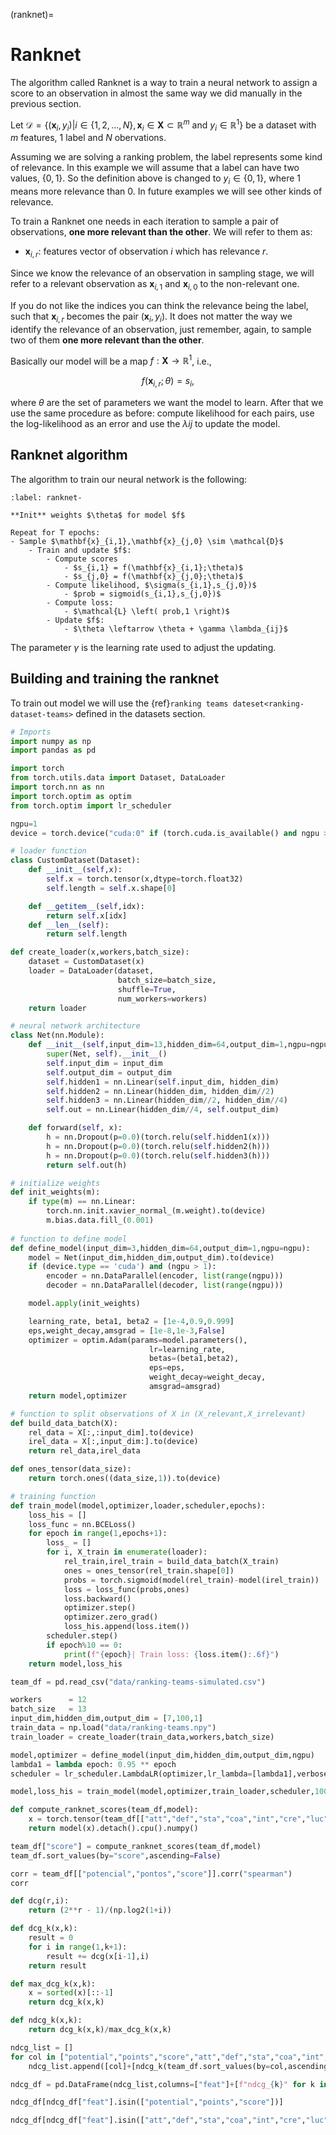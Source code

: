 (ranknet)=
# Ranknet

The algorithm called Ranknet is a way to train a neural network to assign a score to an observation in almost the same way we did manually in the previous section.

Let $\mathcal{D} = \{(\mathbf{x}_{i},y_{i}) | i \in \{1,2,...,N\}, \mathbf{x}_{i} \in \mathbf{X} \subset \mathbb{R}^{m} \text{ and } y_{i} \in \mathbb{R}^{1} \}$ be a dataset with $m$ features, 1 label and $N$ obervations.

Assuming we are solving a ranking problem, the label represents some kind of relevance. In this example we will assume that a label can have two values, $\{0,1\}$. So the definition above is changed to $y_{i} \in \{0,1\}$, where $1$ means more relevance than $0$. In future examples we will see other kinds of relevance. 

To train a Ranknet one needs in each iteration to sample a pair of observations, **one more relevant than the other**. We will refer to them as:

- $\mathbf{x}_{i,r}$: features vector of observation $i$ which has relevance $r$.

Since we know the relevance of an observation in sampling stage, we will refer to a relevant observation as $\mathbf{x}_{i,1}$ and $\mathbf{x}_{i,0}$ to the non-relevant one.

If you do not like the indices you can think the relevance being the label, such that $\mathbf{x}_{i,r}$ becomes the pair $\left( \mathbf{x}_{i},y_{i} \right)$. It does not matter the way we identify the relevance of an observation, just remember, again, to sample two of them **one more relevant than the other**.

Basically our model will be a map $f: \mathbf{X} \to \mathbb{R}^{1}$, i.e.,

$$f(\mathbf{x}_{i,r};\theta) = s_{i},$$

where $\theta$ are the set of parameters we want the model to learn. After that we use the same procedure as before: compute likelihood for each pairs, use the log-likelihood as an error and use the $\lambda{ij}$ to update the model.

## Ranknet algorithm

The algorithm to train our neural network is the following:

```{prf:algorithm} Ranknet algorithm
:label: ranknet-

**Init** weights $\theta$ for model $f$

Repeat for T epochs:  
- Sample $\mathbf{x}_{i,1},\mathbf{x}_{j,0} \sim \mathcal{D}$  
    - Train and update $f$:
        - Compute scores  
            - $s_{i,1} = f(\mathbf{x}_{i,1};\theta)$  
            - $s_{j,0} = f(\mathbf{x}_{j,0};\theta)$  
        - Compute likelihood, $\sigma(s_{i,1},s_{j,0})$  
            - $prob = sigmoid(s_{i,1},s_{j,0})$  
        - Compute loss:
            - $\mathcal{L} \left( prob,1 \right)$
        - Update $f$:
            - $\theta \leftarrow \theta + \gamma \lambda_{ij}$ 
```

The parameter $\gamma$ is the learning rate used to adjust the updating.

## Building and training the ranknet

To train out model we will use the {ref}`ranking teams dateset<ranking-dataset-teams>` defined in the datasets section.

```python
# Imports
import numpy as np
import pandas as pd

import torch
from torch.utils.data import Dataset, DataLoader
import torch.nn as nn
import torch.optim as optim
from torch.optim import lr_scheduler

ngpu=1
device = torch.device("cuda:0" if (torch.cuda.is_available() and ngpu > 0) else "cpu")
```

```python
# loader function
class CustomDataset(Dataset):
    def __init__(self,x):
        self.x = torch.tensor(x,dtype=torch.float32)
        self.length = self.x.shape[0]

    def __getitem__(self,idx):
        return self.x[idx]
    def __len__(self):
        return self.length

def create_loader(x,workers,batch_size):
    dataset = CustomDataset(x)
    loader = DataLoader(dataset, 
                        batch_size=batch_size,
                        shuffle=True, 
                        num_workers=workers)
    return loader

# neural network architecture
class Net(nn.Module):
    def __init__(self,input_dim=13,hidden_dim=64,output_dim=1,ngpu=ngpu):
        super(Net, self).__init__()
        self.input_dim = input_dim
        self.output_dim = output_dim
        self.hidden1 = nn.Linear(self.input_dim, hidden_dim)
        self.hidden2 = nn.Linear(hidden_dim, hidden_dim//2)
        self.hidden3 = nn.Linear(hidden_dim//2, hidden_dim//4)
        self.out = nn.Linear(hidden_dim//4, self.output_dim)

    def forward(self, x):
        h = nn.Dropout(p=0.0)(torch.relu(self.hidden1(x)))
        h = nn.Dropout(p=0.0)(torch.relu(self.hidden2(h)))
        h = nn.Dropout(p=0.0)(torch.relu(self.hidden3(h)))
        return self.out(h)

# initialize weights
def init_weights(m):
    if type(m) == nn.Linear:
        torch.nn.init.xavier_normal_(m.weight).to(device)
        m.bias.data.fill_(0.001)
    
# function to define model
def define_model(input_dim=3,hidden_dim=64,output_dim=1,ngpu=ngpu):
    model = Net(input_dim,hidden_dim,output_dim).to(device)
    if (device.type == 'cuda') and (ngpu > 1):
        encoder = nn.DataParallel(encoder, list(range(ngpu)))
        decoder = nn.DataParallel(decoder, list(range(ngpu)))

    model.apply(init_weights)

    learning_rate, beta1, beta2 = [1e-4,0.9,0.999]
    eps,weight_decay,amsgrad = [1e-8,1e-3,False]
    optimizer = optim.Adam(params=model.parameters(),
                               lr=learning_rate,
                               betas=(beta1,beta2),
                               eps=eps,
                               weight_decay=weight_decay,
                               amsgrad=amsgrad)
    return model,optimizer

# function to split observations of X in (X_relevant,X_irrelevant)
def build_data_batch(X):
    rel_data = X[:,:input_dim].to(device)
    irel_data = X[:,input_dim:].to(device)
    return rel_data,irel_data

def ones_tensor(data_size):
    return torch.ones((data_size,1)).to(device)

# training function
def train_model(model,optimizer,loader,scheduler,epochs):
    loss_his = []
    loss_func = nn.BCELoss()
    for epoch in range(1,epochs+1):
        loss_ = []
        for i, X_train in enumerate(loader):
            rel_train,irel_train = build_data_batch(X_train)
            ones = ones_tensor(rel_train.shape[0])
            probs = torch.sigmoid(model(rel_train)-model(irel_train))
            loss = loss_func(probs,ones)
            loss.backward()
            optimizer.step()
            optimizer.zero_grad()
            loss_his.append(loss.item())
        scheduler.step()
        if epoch%10 == 0:
            print(f"{epoch}| Train loss: {loss.item():.6f}")
    return model,loss_his
```

```python
team_df = pd.read_csv("data/ranking-teams-simulated.csv")
```

```python
workers      = 12
batch_size   = 13
input_dim,hidden_dim,output_dim = [7,100,1]
train_data = np.load("data/ranking-teams.npy")
train_loader = create_loader(train_data,workers,batch_size)

model,optimizer = define_model(input_dim,hidden_dim,output_dim,ngpu)
lambda1 = lambda epoch: 0.95 ** epoch
scheduler = lr_scheduler.LambdaLR(optimizer,lr_lambda=[lambda1],verbose=False)
```

```python
model,loss_his = train_model(model,optimizer,train_loader,scheduler,100)
```

```python
def compute_ranknet_scores(team_df,model):
    x = torch.tensor(team_df[["att","def","sta","coa","int","cre","luc"]].values,dtype=torch.float32).reshape(len(team_df),7).to(device)
    return model(x).detach().cpu().numpy()

team_df["score"] = compute_ranknet_scores(team_df,model)
team_df.sort_values(by="score",ascending=False)
```

```python
corr = team_df[["potencial","pontos","score"]].corr("spearman")
corr
```

```python
def dcg(r,i):
    return (2**r - 1)/(np.log2(1+i))

def dcg_k(x,k):
    result = 0
    for i in range(1,k+1):
        result += dcg(x[i-1],i)
    return result

def max_dcg_k(x,k):
    x = sorted(x)[::-1]
    return dcg_k(x,k)

def ndcg_k(x,k):
    return dcg_k(x,k)/max_dcg_k(x,k)

ndcg_list = []
for col in ["potential","points","score","att","def","sta","coa","int","cre","luc"]:
    ndcg_list.append([col]+[ndcg_k(team_df.sort_values(by=col,ascending=False)["potential"].values,k) for k in [3,10,20,26]])

ndcg_df = pd.DataFrame(ndcg_list,columns=["feat"]+[f"ndcg_{k}" for k in [3,10,20,26]])
```

```python
ndcg_df[ndcg_df["feat"].isin(["potential","points","score"])]
```

```python
ndcg_df[ndcg_df["feat"].isin(["att","def","sta","coa","int","cre","luc"])]
```